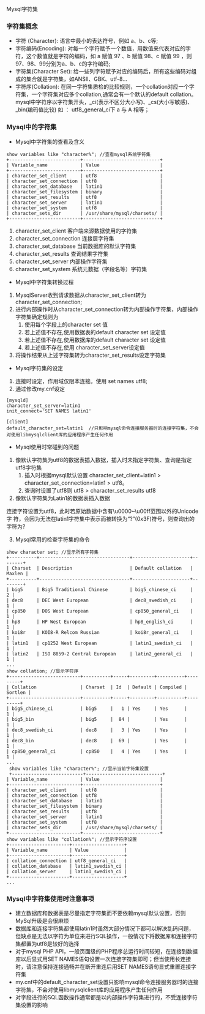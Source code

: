 Mysql字符集

### 字符集概念

- 字符 (Character): 语言中最小的表达符号，例如 a、b、c等;
- 字符编码(Encoding): 对每一个字符赋予一个数值，用数值来代表对应的字符，这个数值就是字符的编码，如 a 赋值 97 、b 赋值 98、c 赋值 99 ，则97、98、99分别为a、b、c的字符编码;
- 字符集(Character Set): 给一些列字符赋予对应的编码后，所有这些编码对组成的集合就是字符集，如ANSII、GBK、utf-8...
- 字符序(Collation): 在同一字符集质检的比较规则，一个collation对应一个字符集，一个字符集对应多个collation,通常会有一个默认的default collation。mysql中字符序以字符集开头，\_ci(表示不区分大小写)、\_cs(大小写敏感)、\_bin(编码值比较) 如 ： utf8_general_ci下 a 与 A 相等；

### Mysql中的字符集

- Mysql中字符集的查看及含义

```
show variables like "character%"; //查看mysql系统字符集
+--------------------------+----------------------------+
| Variable_name            | Value                      |
+--------------------------+----------------------------+
| character_set_client     | utf8                       |
| character_set_connection | utf8                       |
| character_set_database   | latin1                     |
| character_set_filesystem | binary                     |
| character_set_results    | utf8                       |
| character_set_server     | latin1                     |
| character_set_system     | utf8                       |
| character_sets_dir       | /usr/share/mysql/charsets/ |
+--------------------------+----------------------------+
```

1. character_set_client 客户端来源数据使用的字符集
2. character_set_connection 连接层字符集
3. character_set_database 当前数据库的默认字符集
4. character_set_results 查询结果字符集
5. character_set_server 内部操作字符集
6. character_set_system 系统元数据（字段名等）字符集

- Mysql中字符集转换过程

1. MysqlServer收到请求数据从character_set_client转为character_set_connection;
2. 进行内部操作时从character_set_connection转为内部操作字符集，内部操作字符集确定规则为
   1. 使用每个字段上的character set 值
   2. 若上述值不存在,使用数据表的default character set 设定值
   3. 若上述值不存在,使用数据库的default character set 设定值
   4. 若上述值不存在,使用 character_set_server设定值
3. 将操作结果从上述字符集转为character_set_results设定字符集

- Mysql字符集的设定

1. 连接时设定，作用域仅限本连接。使用 set names utf8;
2. 通过修改my.cnf设定

```
[mysqld]
character_set_server=latin1
init_connect='SET NAMES latin1'

[client]
default_character_set=latin1  //只影响mysql命令连接服务器时的连接字符集，不会对使用libmysqlclient库的应用程序产生任何作用
```

- Mysql使用时常碰到的问题

1. 像默认字符集为utf8的数据表插入数据，插入时未指定字符集、查询是指定utf8字符集
   1. 插入时根据mysql默认设置 character_set_client=latin1  >  character_set_connection=latin1 > utf8。
   2. 查询时设置了utf8则 utf8 > character_set_results utf8
2. 像默认字符集为Latin1的数据表插入数据

连接字符设置为utf8，此时若原始数据中含有\u0000~\u00ff范围以外的Unicode字 符，会因为无法在latin1字符集中表示而被转换为“?”(0x3F)符号，则查询出的字符为?

3. Mysql常用的检查字符集的命令

```
show character set; //显示所有字符集
+----------+---------------------------------+---------------------+--------+
| Charset  | Description                     | Default collation   | Maxlen |
+----------+---------------------------------+---------------------+--------+
| big5     | Big5 Traditional Chinese        | big5_chinese_ci     |      2 |
| dec8     | DEC West European               | dec8_swedish_ci     |      1 |
| cp850    | DOS West European               | cp850_general_ci    |      1 |
| hp8      | HP West European                | hp8_english_ci      |      1 |
| koi8r    | KOI8-R Relcom Russian           | koi8r_general_ci    |      1 |
| latin1   | cp1252 West European            | latin1_swedish_ci   |      1 |
| latin2   | ISO 8859-2 Central European     | latin2_general_ci   |      1 |
...
show collation; //显示字符序
+--------------------------+----------+-----+---------+----------+---------+
| Collation                | Charset  | Id  | Default | Compiled | Sortlen |
+--------------------------+----------+-----+---------+----------+---------+
| big5_chinese_ci          | big5     |   1 | Yes     | Yes      |       1 |
| big5_bin                 | big5     |  84 |         | Yes      |       1 |
| dec8_swedish_ci          | dec8     |   3 | Yes     | Yes      |       1 |
| dec8_bin                 | dec8     |  69 |         | Yes      |       1 |
| cp850_general_ci         | cp850    |   4 | Yes     | Yes      |       1 |
...
 show variables like "character%"; //显示当前字符集设置
 +--------------------------+----------------------------+
| Variable_name            | Value                      |
+--------------------------+----------------------------+
| character_set_client     | utf8                       |
| character_set_connection | utf8                       |
| character_set_database   | latin1                     |
| character_set_filesystem | binary                     |
| character_set_results    | utf8                       |
| character_set_server     | latin1                     |
| character_set_system     | utf8                       |
| character_sets_dir       | /usr/share/mysql/charsets/ |
+--------------------------+----------------------------+
show variables like "collation%"; //显示字符序设置
+----------------------+-------------------+
| Variable_name        | Value             |
+----------------------+-------------------+
| collation_connection | utf8_general_ci   |
| collation_database   | latin1_swedish_ci |
| collation_server     | latin1_swedish_ci |
+----------------------+-------------------+
...

```

### Mysql中字符集使用时注意事项

- 建立数据库和数据表是尽量指定字符集而不要依赖mysql默认设置，否则MySql升级是会很麻烦
- 数据库和连接字符集都使用latin1时虽然大部分情况下都可以解决乱码问题，但缺点是无法以字符为单位来进行SQL操作，一般情况下将数据库和连接字符集都置为utf8是较好的选择
- 对于mysql PHP API，一般页面级的PHP程序总运行时间较短，在连接到数据库以后显式用SET NAMES语句设置一次连接字符集即可；但当使用长连接时，请注意保持连接通畅并在断开重连后用SET NAMES语句显式重置连接字符集
- my.cnf中的default_character_set设置只影响mysql命令连接服务器时的连接字符集，不会对使用libmysqlclient库的应用程序产生任何作用
- 对字段进行的SQL函数操作通常都是以内部操作字符集进行的，不受连接字符集设置的影响